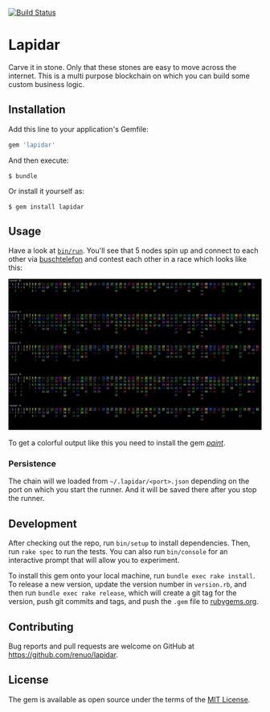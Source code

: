 [![Build Status](https://travis-ci.org/renuo/lapidar.svg?branch=master)](https://travis-ci.org/renuo/lapidar)

# Lapidar

Carve it in stone. Only that these stones are easy to move across the internet.
This is a multi purpose blockchain on which you can build some custom business logic.

## Installation

Add this line to your application's Gemfile:

```ruby
gem 'lapidar'
```

And then execute:

    $ bundle

Or install it yourself as:

    $ gem install lapidar

## Usage

Have a look at [`bin/run`](./bin/run). You'll see that 5 nodes spin up and connect to each other
via [buschtelefon](https://github.com/renuo/buschtelefon) and contest each other
in a race which looks like this:

![](docs/visualization.png)

To get a colorful output like this you need to install the gem [*paint*](https://github.com/janlelis/paint).

### Persistence

The chain will we loaded from `~/.lapidar/<port>.json` depending on the port
on which you start the runner. And it will be saved there after you stop the runner.

## Development

After checking out the repo, run `bin/setup` to install dependencies.
Then, run `rake spec` to run the tests. You can also run `bin/console`
for an interactive prompt that will allow you to experiment.

To install this gem onto your local machine, run `bundle exec rake install`.
To release a new version, update the version number in `version.rb`, and then
run `bundle exec rake release`, which will create a git tag for the version,
push git commits and tags, and push the `.gem` file
to [rubygems.org](https://rubygems.org).

## Contributing

Bug reports and pull requests are welcome on GitHub at <https://github.com/renuo/lapidar>.

## License

The gem is available as open source under the terms of the [MIT License](https://opensource.org/licenses/MIT).
